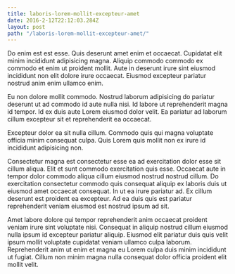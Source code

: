 ```yaml
---
title: laboris-lorem-mollit-excepteur-amet
date: 2016-2-12T22:12:03.284Z
layout: post
path: "/laboris-lorem-mollit-excepteur-amet/"
---
```


Do enim est est esse. Quis deserunt amet enim et occaecat. Cupidatat elit minim incididunt adipisicing magna. Aliquip commodo commodo ex commodo et enim ut proident mollit. Aute in deserunt irure sint eiusmod incididunt non elit dolore irure occaecat. Eiusmod excepteur pariatur nostrud anim enim ullamco enim.

Eu non dolore mollit commodo. Nostrud laborum adipisicing do pariatur deserunt ut ad commodo id aute nulla nisi. Id labore ut reprehenderit magna id tempor. Id ex duis aute Lorem eiusmod dolor velit. Ea pariatur ad laborum cillum excepteur sit et reprehenderit ea occaecat.

Excepteur dolor ea sit nulla cillum. Commodo quis qui magna voluptate officia minim consequat culpa. Quis Lorem quis mollit non ex irure id incididunt adipisicing non.

Consectetur magna est consectetur esse ea ad exercitation dolor esse sit cillum aliqua. Elit et sunt commodo exercitation quis esse. Occaecat aute in tempor dolor commodo aliqua cillum eiusmod nostrud nostrud cillum. Do exercitation consectetur commodo quis consequat aliquip ex laboris duis ut eiusmod amet occaecat consequat. In ut ea irure pariatur ad. Ex cillum deserunt est proident ea excepteur. Ad ea duis quis est pariatur reprehenderit veniam eiusmod est nostrud ipsum ad sit.

Amet labore dolore qui tempor reprehenderit anim occaecat proident veniam irure sint voluptate nisi. Consequat in aliquip nostrud cillum eiusmod nulla ipsum id excepteur pariatur aliquip. Eiusmod elit pariatur duis quis velit ipsum mollit voluptate cupidatat veniam ullamco culpa laborum. Reprehenderit anim ut enim et magna eu Lorem culpa duis minim incididunt ut fugiat. Cillum non minim magna nulla consequat dolor officia proident elit mollit velit.